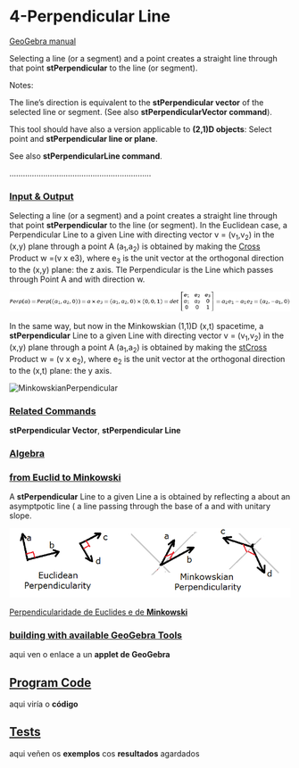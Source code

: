 # 4-Perpendicular Line
[GeoGebra manual](https://wiki.geogebra.org/en/Perpendicular_Line_Tool)

Selecting a line (or a segment) and a point creates a straight line through that point <b>stPerpendicular</b> to the line (or segment). 
    
Notes:

The line’s direction is equivalent to the <b>stPerpendicular vector</b> of the selected line or segment. (See also <b>stPerpendicularVector command</b>).
        
This tool should have also a version applicable to <b>(2,1)D objects</b>: Select point and <b>stPerpendicular line or plane</b>.
        
See also <b>stPerpendicularLine command</b>. 

...............................................................

### [Input & Output](../master/Temas/Entrada_Saida.md)

Selecting a line (or a segment) and a point creates a straight line through that point <b>stPerpendicular</b> to the line (or segment). 
In the Euclidean case, a Perpendicular Line to a given Line with directing vector v = (v<sub>1</sub>,v<sub>2</sub>) in the (x,y) plane through a point A (a<sub>1</sub>,a<sub>2</sub>) is obtained by making the [Cross](../Explicacions/CrossProduct.md) Product w =(v x e3), where e<sub>3</sub> is the unit vector at the orthogonal direction to the (x,y) plane: the z axis. Tle Perpendicular is the Line which passes through Point A and with direction w.

![EuclideanPerpendicular](https://github.com/probaxeoxebra/probaMinkoski/blob/master/Interese/Images/PerpendicularVector.jpg "Algebraic formulation for the Perependicular to a given Vector")

In the same way, but now in the Minkowskian (1,1)D (x,t) spacetime, a <b>stPerpendicular</b> Line to a given Line with directing vector v = (v<sub>1</sub>,v<sub>2</sub>) in the (x,y) plane through a point A (a<sub>1</sub>,a<sub>2</sub>) is obtained by making the [stCross](../Explicacions/CrossProduct.md) Product w = (v x e<sub>2</sub>), where e<sub>2</sub> is the unit vector at the orthogonal direction to the (x,t) plane: the y axis.

![MinkowskianPerpendicular](../Interese/Images/stPerpendicularVector.jpg "Algebraic formulation for the stPerependicular to a given Vector")

### [Related Commands](../Temas/ComandosRelacionados.md)

<b>stPerpendicular Vector</b>,  <b>stPerpendicular Line</b>

### [Algebra](../Temas/Alxebra_Ferramentas.md)



### [from Euclid to Minkowski](../Temas/Euclides_Minkowski_Ferramentas.md)

A <b>stPerpendicular</b> Line to a given Line a is obtained by reflecting a about an asymptpotic line ( a line passing through the base of a and with unitary slope.

![stPerpencicular](https://github.com/probaxeoxebra/probaMinkoski/blob/master/Interese/Images/PerpendVectors_Eucl_Mink.png "Euclidean vs. Minkowskian Perpendicularity")

[Perpendicularidade de Euclides e de <b>Minkowski</b>](https://github.com/probaxeoxebra/probaMinkoski/blob/master/Explicacions/stPerpendicularVector.md)

### [building with available GeoGebra Tools](../Temas/ConstrucionKitBasicoGeoGebra_cadaFerramenta.md)

aqui ven o enlace a un <b>applet de GeoGebra</b>

## [Program Code](../Temas/ProgramacionFerramentas.md)

aqui viría o <b>código</b>

## [Tests](../Temas/Tests_Ferramentas.md)

aqui veñen os <b>exemplos</b> cos <b>resultados</b> agardados
